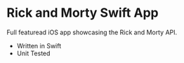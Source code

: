 # Rick and Morty Swift App

Full featuread iOS app showcasing the Rick and Morty API.

- Written in Swift
- Unit Tested

